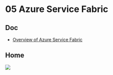 # 05 Azure Service Fabric

## Doc
* [Overview of Azure Service Fabric](https://docs.microsoft.com/en-us/azure/service-fabric/service-fabric-overview)

## Home
[<img src="https://i.imgur.com/Imm4g0l.png">](https://i.imgur.com/Imm4g0l.png)
